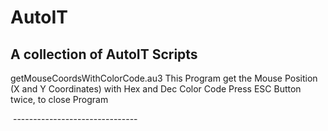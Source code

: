 # AutoIT
A collection of AutoIT Scripts
-------------------------------
getMouseCoordsWithColorCode.au3 
  This Program get the Mouse Position (X and Y Coordinates) with Hex and Dec Color Code
  Press ESC Button twice, to close Program
  
  -------------------------------

